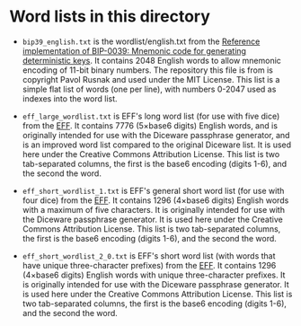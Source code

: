 # Word lists in this directory

- `bip39_english.txt` is the wordlist/english.txt from the [Reference implementation of BIP-0039: Mnemonic code for generating deterministic keys](https://github.com/trezor/python-mnemonic). It contains 2048 English words to allow mnemonic encoding of 11-bit binary numbers. The repository this file is from is copyright Pavol Rusnak and used under the MIT License. This list is a simple flat list of words (one per line), with numbers 0-2047 used as indexes into the word list.

- `eff_large_wordlist.txt` is EFF's long word list (for use with five dice) from the [EFF](https://www.eff.org/deeplinks/2016/07/new-wordlists-random-passphrases). It contains 7776 (5×base6 digits) English words, and is originally intended for use with the Diceware passphrase generator, and is an improved word list compared to the original Diceware list. It is used here under the Creative Commons Attribution License. This list is two tab-separated columns, the first is the base6 encoding (digits 1-6), and the second the word.

- `eff_short_wordlist_1.txt` is EFF's general short word list (for use with four dice) from the [EFF](https://www.eff.org/deeplinks/2016/07/new-wordlists-random-passphrases). It contains 1296 (4×base6 digits) English words with a maximum of five characters. It is originally intended for use with the Diceware passphrase generator. It is used here under the Creative Commons Attribution License. This list is two tab-separated columns, the first is the base6 encoding (digits 1-6), and the second the word.

- `eff_short_wordlist_2_0.txt` is EFF's short word list (with words that have unique three-character prefixes) from the [EFF](https://www.eff.org/deeplinks/2016/07/new-wordlists-random-passphrases). It contains 1296 (4×base6 digits) English words with unique three-character prefixes. It is originally intended for use with the Diceware passphrase generator. It is used here under the Creative Commons Attribution License. This list is two tab-separated columns, the first is the base6 encoding (digits 1-6), and the second the word.
